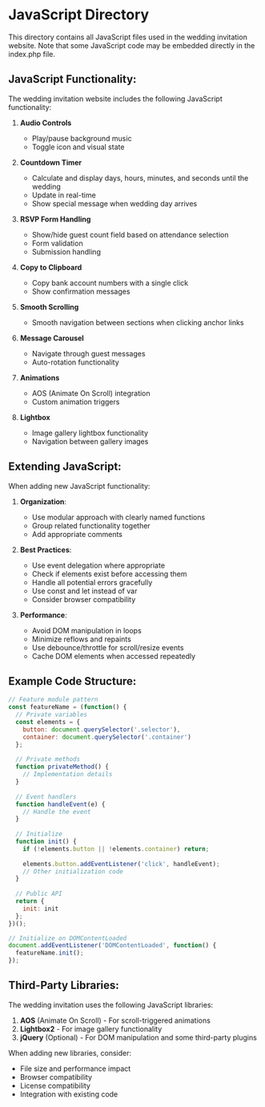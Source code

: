 # JavaScript Directory

This directory contains all JavaScript files used in the wedding invitation website. Note that some JavaScript code may be embedded directly in the index.php file.

## JavaScript Functionality:

The wedding invitation website includes the following JavaScript functionality:

1. **Audio Controls**
   - Play/pause background music
   - Toggle icon and visual state

2. **Countdown Timer**
   - Calculate and display days, hours, minutes, and seconds until the wedding
   - Update in real-time
   - Show special message when wedding day arrives

3. **RSVP Form Handling**
   - Show/hide guest count field based on attendance selection
   - Form validation
   - Submission handling

4. **Copy to Clipboard**
   - Copy bank account numbers with a single click
   - Show confirmation messages

5. **Smooth Scrolling**
   - Smooth navigation between sections when clicking anchor links

6. **Message Carousel**
   - Navigate through guest messages
   - Auto-rotation functionality

7. **Animations**
   - AOS (Animate On Scroll) integration
   - Custom animation triggers

8. **Lightbox**
   - Image gallery lightbox functionality
   - Navigation between gallery images

## Extending JavaScript:

When adding new JavaScript functionality:

1. **Organization**:
   - Use modular approach with clearly named functions
   - Group related functionality together
   - Add appropriate comments

2. **Best Practices**:
   - Use event delegation where appropriate
   - Check if elements exist before accessing them
   - Handle all potential errors gracefully
   - Use const and let instead of var
   - Consider browser compatibility

3. **Performance**:
   - Avoid DOM manipulation in loops
   - Minimize reflows and repaints
   - Use debounce/throttle for scroll/resize events
   - Cache DOM elements when accessed repeatedly

## Example Code Structure:

```javascript
// Feature module pattern
const featureName = (function() {
  // Private variables
  const elements = {
    button: document.querySelector('.selector'),
    container: document.querySelector('.container')
  };
  
  // Private methods
  function privateMethod() {
    // Implementation details
  }
  
  // Event handlers
  function handleEvent(e) {
    // Handle the event
  }
  
  // Initialize
  function init() {
    if (!elements.button || !elements.container) return;
    
    elements.button.addEventListener('click', handleEvent);
    // Other initialization code
  }
  
  // Public API
  return {
    init: init
  };
})();

// Initialize on DOMContentLoaded
document.addEventListener('DOMContentLoaded', function() {
  featureName.init();
});
```

## Third-Party Libraries:

The wedding invitation uses the following JavaScript libraries:

1. **AOS** (Animate On Scroll) - For scroll-triggered animations
2. **Lightbox2** - For image gallery functionality
3. **jQuery** (Optional) - For DOM manipulation and some third-party plugins

When adding new libraries, consider:
- File size and performance impact
- Browser compatibility
- License compatibility
- Integration with existing code
